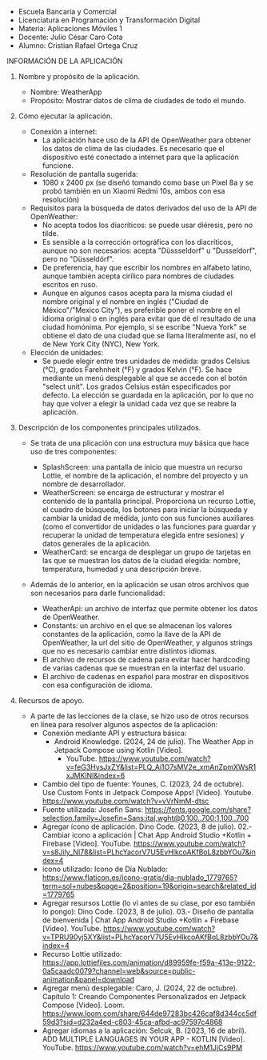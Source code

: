 - Escuela Bancaria y Comercial
- Licenciatura en Programación y Transformación Digital
- Materia: Aplicaciones Móviles 1
- Docente: Julio César Caro Cota
- Alumno: Cristian Rafael Ortega Cruz

INFORMACIÓN DE LA APLICACIÓN

1. Nombre y propósito de la aplicación.

    - Nombre: WeatherApp
    - Propósito: Mostrar datos de clima de ciudades de todo el mundo.
   
2. Cómo ejecutar la aplicación.

    + Conexión a internet:
       - La aplicación hace uso de la API de OpenWeather para obtener los datos de clima de las ciudades. Es necesario que el dispositivo
         esté conectado a internet para que la aplicación funcione.
    + Resolución de pantalla sugerida:
       - 1080 x 2400 px (se diseñó tomando como base un Pixel 8a y se probó también en un Xiaomi Redmi 10s, ambos con esa resolución)
    + Requisitos para la búsqueda de datos derivados del uso de la API de OpenWeather:
       - No acepta todos los diacríticos: se puede usar diéresis, pero no tilde.
       - Es sensible a la corrección ortográfica con los diacríticos, aunque no son necesarios: acepta "Düssseldorf" u "Dusseldorf",
         pero no "Düsseldörf".
       - De preferencia, hay que escribir los nombres en alfabeto latino, aunque también acepta cirílico para nombres de ciudades escritos en ruso.
       - Aunque en algunos casos acepta para la misma ciudad el nombre original y el nombre en inglés ("Ciudad de México"/"Mexico City"),
         es preferible poner el nombre en el idioma original o en inglés para evitar que dé el resultado de una ciudad homónima. Por ejemplo, si se
         escribe "Nueva York" se obtiene el dato de una ciudad que se llama literalmente así, no el de New York City (NYC), New York.
   + Elección de unidades:
       - Se puede elegir entre tres unidades de medida: grados Celsius (°C), grados Farehnheit (°F) y grados Kelvin (°F). Se hace mediante
         un menú desplegable al que se accede con el botón "select unit". Los grados Celsius están especificados por defecto. La elección
         se guardada en la aplicación, por lo que no hay que volver a elegir la unidad cada vez que se reabre la aplicación.

4. Descripción de los componentes principales utilizados.

   + Se trata de una plicación con una estructura muy básica que hace uso de tres componentes:
       - SplashScreen: una pantalla de inicio que muestra un recurso Lottie, el nombre de la aplicación, el nombre del proyecto y un nombre de desarrollador.
       - WeatherScreen: se encarga de estructurar y mostrar el contenido de la pantalla principal. Proporciona un recurso Lottie, el cuadro de búsqueda,
         los botones para iniciar la búsqueda y cambiar la unidad de médida, junto con sus funciones auxiliares (como el convertidor de unidades o las funciones
         para guardar y recuperar la unidad de temperatura elegida entre sesiones) y datos generales de la aplicación.
       - WeatherCard: se encarga de desplegar un grupo de tarjetas en las que se muestran los datos de la ciudad elegida: nombre, temperatura, humedad
         y una descripción breve.

   + Además de lo anterior, en la aplicación se usan otros archivos que son necesarios para darle funcionalidad:
       - WeatherApi: un archivo de interfaz que permite obtener los datos de OpenWeather.
       - Constants: un archivo en el que se almacenan los valores constantes de la aplicación, como la llave de la API de OpenWeather, la url del sitio de OpenWeather,
         y algunos strings que no es necesario cambiar entre distintos idiomas.
       - El archivo de recursos de cadena para evitar hacer hardcoding de varias cadenas que se muestran en la interfaz del usuario.
       - El archivo de cadenas en español para mostrar en dispositivos con esa configuración de idioma.

5. Recursos de apoyo.

   + A parte de las lecciones de la clase, se hizo uso de otros recursos en línea para resolver algunos aspectos de la aplicación:
       - Conexión mediante API y estructura básica:
           - Android Knowledge. (2024, 24 de julio). The Weather App in Jetpack Compose using Kotlin [Video].
               - YouTube. https://www.youtube.com/watch?v=feG3HysJxZY&list=PLQ_Ai1O7sMV2e_xmAnZpmXWsR1xJMKlNl&index=6
       - Cambio del tipo de fuente:
           Younes, C. (2023, 24 de octubre). Use Custom Fonts in Jetpack Compose Apps! [Video]. Youtube.
               https://www.youtube.com/watch?v=vVrNmM-dtsc
       - Fuente utilizada:
           Josefin Sans: https://fonts.google.com/share?selection.family=Josefin+Sans:ital,wght@0,100..700;1,100..700
       - Agregar ícono de aplicación.
           Dino Code. (2023, 8 de julio). 02.- Cambiar icono a aplicación | Chat App Android Studio +Kotlin + Firebase [Video]. YouTube.
               https://www.youtube.com/watch?v=s8Jily_NI78&list=PLhcYacorV7U5EvHlkcoAKfBoL8zbbYOu7&index=4
       - ícono utilizado:
           Icono de Día Nublado: https://www.flaticon.es/icono-gratis/dia-nublado_1779765?term=sol+nubes&page=2&position=19&origin=search&related_id=1779765
       - Agregar resursos Lottie (lo vi antes de su clase, por eso también lo pongo):
           Dino Code. (2023, 8 de julio). 03.- Diseño de pantalla de bienvenida | Chat App Android Studio +Kotlin + Firebase [Video]. YouTube.
               https://www.youtube.com/watch?v=TPRU90yj5XY&list=PLhcYacorV7U5EvHlkcoAKfBoL8zbbYOu7&index=4
       - Recurso Lottie utilizado:
           https://app.lottiefiles.com/animation/d89959fe-f59a-413e-9122-0a5caadc0079?channel=web&source=public-animation&panel=download
       - Agregar menú desplegable:
           Caro, J. (2024, 22 de octubre). Capítulo 1: Creando Componentes Personalizados en Jetpack Compose [Video]. Loom.
               https://www.loom.com/share/644de97283bc426caf8d344cc5df59d3?sid=d232a4ed-c803-45ca-afbd-ac97597c4868
       - Agregar idiomas a la aplicación:
           Selcuk, B. (2023, 16 de abril). ADD MULTIPLE LANGUAGES IN YOUR APP - KOTLIN [Video]. YouTube. https://www.youtube.com/watch?v=ehM1JjCs9PM

